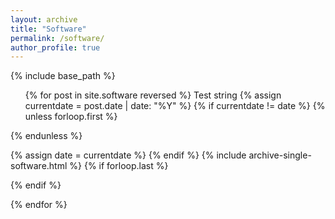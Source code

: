 ```yaml
---
layout: archive
title: "Software"
permalink: /software/
author_profile: true
---
```

{% include base_path %}

<ul>
{% for post in site.software reversed %}
	Test string
  {% assign currentdate = post.date | date: "%Y" %}
  {% if currentdate != date %}
    {% unless forloop.first %}</ul>{% endunless %}
	<!---
	<h2 id="y{{post.date | date: "%Y"}}"><span style="color:gray">{{ currentdate }}</span></h2>
	-->
    <ul style="padding-inline-start: 0px;">
    {% assign date = currentdate %}
  {% endif %}
  {% include archive-single-software.html %}
  {% if forloop.last %}</ul>{% endif %}

{% endfor %}

